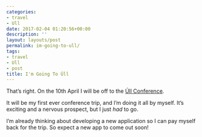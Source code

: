 ```yaml
---
categories:
- travel
- Ull
date: 2017-02-04 01:20:56+00:00
description: ''
layout: layouts/post
permalink: im-going-to-ull/
tags:
- travel
- Ull
- post
title: I'm Going To Úll
---
```


<div class="kg-card-markdown">
<p>That&#8217;s right. On the 10th April I will be off to the <a href="http://2017.ull.ie">Úll Conference</a>.</p>
<p>It will be my first ever conference trip, and I&#8217;m doing it all by myself. It&#8217;s exciting and a nervous prospect, but I just <em>had</em> to go.</p>
<p>I&#8217;m already thinking about developing a new application  so I can pay myself back for the trip. So expect a new app to come out soon!</p>
</div>